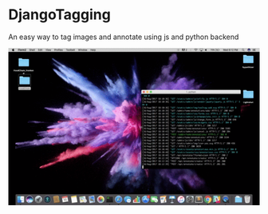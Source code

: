 # DjangoTagging
An easy way to tag images and annotate using js and python backend


<img src="https://github.com/jayesh96/DjangoTagging/blob/master/annotate.gif">
